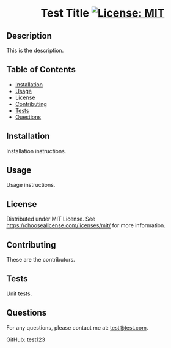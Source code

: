 # <center>Test Title   [![License: MIT](https://img.shields.io/badge/License-MIT-yellow.svg)](https://opensource.org/licenses/MIT)</center>

## Description

This is the description.

## Table of Contents

- [Installation](#installation)
- [Usage](#usage)
- [License](#license)
- [Contributing](#contributing)
- [Tests](#tests)
- [Questions](#questions)

## Installation

Installation instructions.

## Usage

Usage instructions.

## License

Distributed under MIT License. See https://choosealicense.com/licenses/mit/ for more information.

## Contributing

These are the contributors.

## Tests

Unit tests.

## Questions

For any questions, please contact me at: 
test@test.com.

GitHub: test123